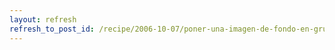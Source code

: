 ```yaml
---
layout: refresh
refresh_to_post_id: /recipe/2006-10-07/poner-una-imagen-de-fondo-en-grub.html
---
```

